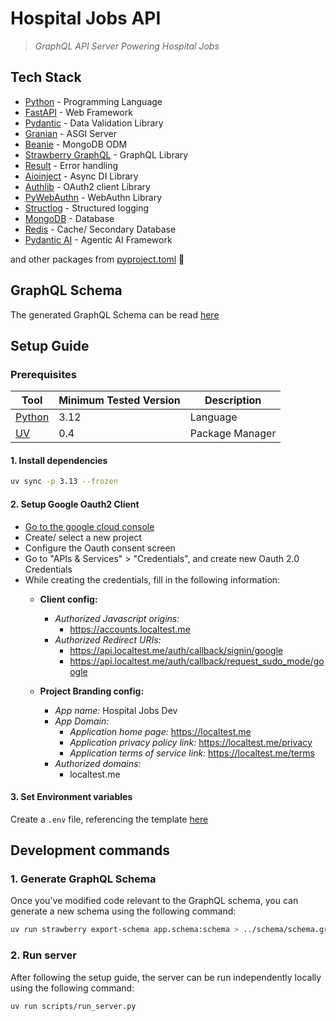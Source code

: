 # Hospital Jobs API
> *GraphQL API Server Powering Hospital Jobs*

## Tech Stack
- [Python](https://python.org) - Programming Language
- [FastAPI](https://fastapi.tiangolo.com/) - Web Framework
- [Pydantic](https://docs.pydantic.dev/) - Data Validation Library
- [Granian](https://github.com/emmett-framework/granian) - ASGI Server
- [Beanie](https://beanie-odm.dev/) - MongoDB ODM
- [Strawberry GraphQL](https://strawberry.rocks/) - GraphQL Library
- [Result](https://github.com/rustedpy/result) - Error handling
- [Aioinject](https://github.com/thirvondukr/aioinject) - Async DI Library
- [Authlib](https://authlib.org/) - OAuth2 client Library
- [PyWebAuthn](https://duo-labs.github.io/py_webauthn/) - WebAuthn Library
- [Structlog](https://www.structlog.org/) - Structured logging
- [MongoDB](https://www.mongodb.com/) - Database
- [Redis](https://redis.io/) - Cache/ Secondary Database
- [Pydantic AI](https://ai.pydantic.dev/) - Agentic AI Framework

and other packages from [pyproject.toml](./pyproject.toml) 💖

## GraphQL Schema

The generated GraphQL Schema can be read [here](../schema/schema.graphql)

## Setup Guide

### Prerequisites

| Tool                                  | Minimum Tested Version  | Description        |
|---------------------------------------|-------------------------|--------------------|
| [Python](https://python.org)          | 3.12                    | Language           |
| [UV](https://docs.astral.sh/uv/)      | 0.4                     | Package Manager    |

#### 1. Install dependencies
```bash
uv sync -p 3.13 --frozen
```

#### 2. Setup Google Oauth2 Client

- [Go to the google cloud console](https://console.cloud.google.com/)
- Create/ select a new project
- Configure the Oauth consent screen
- Go to "APIs & Services" > "Credentials", and create new Oauth 2.0 Credentials
- While creating the credentials, fill in the following information:
	- **Client config:**
		- *Authorized Javascript origins:*
			- https://accounts.localtest.me
		- *Authorized Redirect URIs:*
			- https://api.localtest.me/auth/callback/signin/google
			- https://api.localtest.me/auth/callback/request_sudo_mode/google

	- **Project Branding config:**
		- *App name:* Hospital Jobs Dev
		- *App Domain:*
			- *Application home page:* https://localtest.me
			- *Application privacy policy link:* https://localtest.me/privacy
			- *Application terms of service link:* https://localtest.me/terms
		- *Authorized domains:*
			- localtest.me


#### 3. Set Environment variables
Create a `.env` file, referencing the template [here](./.env.example)

## Development commands

### 1. Generate GraphQL Schema
Once you've modified code relevant to the GraphQL schema, you can generate a new schema using the following command:
```bash
uv run strawberry export-schema app.schema:schema > ../schema/schema.graphql
```

### 2. Run server
After following the setup guide, the server can be run independently locally using the following command:
```bash
uv run scripts/run_server.py
```
